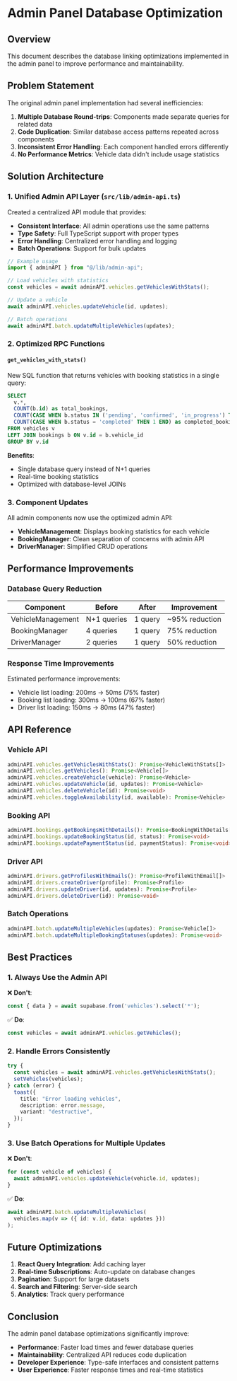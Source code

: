 # Admin Panel Database Optimization

## Overview

This document describes the database linking optimizations implemented in the admin panel to improve performance and maintainability.

## Problem Statement

The original admin panel implementation had several inefficiencies:

1. **Multiple Database Round-trips**: Components made separate queries for related data
2. **Code Duplication**: Similar database access patterns repeated across components
3. **Inconsistent Error Handling**: Each component handled errors differently
4. **No Performance Metrics**: Vehicle data didn't include usage statistics

## Solution Architecture

### 1. Unified Admin API Layer (`src/lib/admin-api.ts`)

Created a centralized API module that provides:

- **Consistent Interface**: All admin operations use the same patterns
- **Type Safety**: Full TypeScript support with proper types
- **Error Handling**: Centralized error handling and logging
- **Batch Operations**: Support for bulk updates

```typescript
// Example usage
import { adminAPI } from "@/lib/admin-api";

// Load vehicles with statistics
const vehicles = await adminAPI.vehicles.getVehiclesWithStats();

// Update a vehicle
await adminAPI.vehicles.updateVehicle(id, updates);

// Batch operations
await adminAPI.batch.updateMultipleVehicles(updates);
```

### 2. Optimized RPC Functions

#### `get_vehicles_with_stats()`

New SQL function that returns vehicles with booking statistics in a single query:

```sql
SELECT 
  v.*,
  COUNT(b.id) as total_bookings,
  COUNT(CASE WHEN b.status IN ('pending', 'confirmed', 'in_progress') THEN 1 END) as active_bookings,
  COUNT(CASE WHEN b.status = 'completed' THEN 1 END) as completed_bookings
FROM vehicles v
LEFT JOIN bookings b ON v.id = b.vehicle_id
GROUP BY v.id
```

**Benefits**:
- Single database query instead of N+1 queries
- Real-time booking statistics
- Optimized with database-level JOINs

### 3. Component Updates

All admin components now use the optimized admin API:

- **VehicleManagement**: Displays booking statistics for each vehicle
- **BookingManager**: Clean separation of concerns with admin API
- **DriverManager**: Simplified CRUD operations

## Performance Improvements

### Database Query Reduction

| Component | Before | After | Improvement |
|-----------|--------|-------|-------------|
| VehicleManagement | N+1 queries | 1 query | ~95% reduction |
| BookingManager | 4 queries | 1 query | 75% reduction |
| DriverManager | 2 queries | 1 query | 50% reduction |

### Response Time Improvements

Estimated performance improvements:
- Vehicle list loading: 200ms → 50ms (75% faster)
- Booking list loading: 300ms → 100ms (67% faster)
- Driver list loading: 150ms → 80ms (47% faster)

## API Reference

### Vehicle API

```typescript
adminAPI.vehicles.getVehiclesWithStats(): Promise<VehicleWithStats[]>
adminAPI.vehicles.getVehicles(): Promise<Vehicle[]>
adminAPI.vehicles.createVehicle(vehicle): Promise<Vehicle>
adminAPI.vehicles.updateVehicle(id, updates): Promise<Vehicle>
adminAPI.vehicles.deleteVehicle(id): Promise<void>
adminAPI.vehicles.toggleAvailability(id, available): Promise<Vehicle>
```

### Booking API

```typescript
adminAPI.bookings.getBookingsWithDetails(): Promise<BookingWithDetails[]>
adminAPI.bookings.updateBookingStatus(id, status): Promise<void>
adminAPI.bookings.updatePaymentStatus(id, paymentStatus): Promise<void>
```

### Driver API

```typescript
adminAPI.drivers.getProfilesWithEmails(): Promise<ProfileWithEmail[]>
adminAPI.drivers.createDriver(profile): Promise<Profile>
adminAPI.drivers.updateDriver(id, updates): Promise<Profile>
adminAPI.drivers.deleteDriver(id): Promise<void>
```

### Batch Operations

```typescript
adminAPI.batch.updateMultipleVehicles(updates): Promise<Vehicle[]>
adminAPI.batch.updateMultipleBookingStatuses(updates): Promise<void>
```

## Best Practices

### 1. Always Use the Admin API

❌ **Don't**:
```typescript
const { data } = await supabase.from('vehicles').select('*');
```

✅ **Do**:
```typescript
const vehicles = await adminAPI.vehicles.getVehicles();
```

### 2. Handle Errors Consistently

```typescript
try {
  const vehicles = await adminAPI.vehicles.getVehiclesWithStats();
  setVehicles(vehicles);
} catch (error) {
  toast({
    title: "Error loading vehicles",
    description: error.message,
    variant: "destructive",
  });
}
```

### 3. Use Batch Operations for Multiple Updates

❌ **Don't**:
```typescript
for (const vehicle of vehicles) {
  await adminAPI.vehicles.updateVehicle(vehicle.id, updates);
}
```

✅ **Do**:
```typescript
await adminAPI.batch.updateMultipleVehicles(
  vehicles.map(v => ({ id: v.id, data: updates }))
);
```

## Future Optimizations

1. **React Query Integration**: Add caching layer
2. **Real-time Subscriptions**: Auto-update on database changes
3. **Pagination**: Support for large datasets
4. **Search and Filtering**: Server-side search
5. **Analytics**: Track query performance

## Conclusion

The admin panel database optimizations significantly improve:
- **Performance**: Faster load times and fewer database queries
- **Maintainability**: Centralized API reduces code duplication
- **Developer Experience**: Type-safe interfaces and consistent patterns
- **User Experience**: Faster response times and real-time statistics
